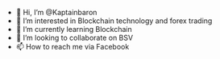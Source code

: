 - 👋 Hi, I’m @Kaptainbaron
- 👀 I’m interested in Blockchain technology and forex trading 
- 🌱 I’m currently learning Blockchain 
- 💞️ I’m looking to collaborate on BSV 
- 📫 How to reach me via Facebook 

<!---
Kaptainbaron/Kaptainbaron is a ✨ special ✨ repository because its `README.md` (this file) appears on your GitHub profile.
You can click the Preview link to take a look at your changes.
--->
